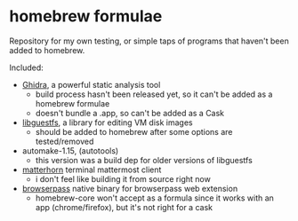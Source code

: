# homebrew formulae

Repository for my own testing, or simple taps of programs that haven't been added to homebrew.

Included:  
- [Ghidra](http://ghidra-sre.org), a powerful static analysis tool
  - build process hasn't been released yet, so it can't be added as a homebrew formulae
  - doesn't bundle a .app, so can't be added as a Cask
- [libguestfs](http://libguestfs.org/), a library for editing VM disk images
  - should be added to homebrew after some options are tested/removed
- automake-1.15, (autotools)
  - this version was a build dep for older versions of libguestfs
- [matterhorn](https://github.com/matterhorn-chat/matterhorn) terminal mattermost client
  - i don't feel like building it from source right now
- [browserpass](https://github.com/browserpass/browserpass-native) native binary for browserpass web extension
  - homebrew-core won't accept as a formula since it works with an app (chrome/firefox), but it's not right for a cask
